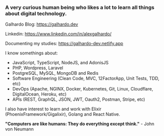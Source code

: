 <h3><strong>A very curious human being who likes a lot to learn all things about digital technology.</strong></h3>

Galhardo Blog: https://galhardo.dev

Linkedin: https://www.linkedin.com/in/alexgalhardo/

Documenting my studies: https://galhardo-dev.netlify.app

I know somethings about:

- JavaScript, TypeScript, NodeJS, and AdonisJS
- PHP, Wordpress, Laravel
- PostgreSQL, MySQL, MongoDB and Redis
- Software Engineering (Clean Code, MVC, 12FactorApp, Unit Tests, TDD, etc)
- DevOps (Apache, NGINX, Docker, Kubernetes, Git, Linux, Cloudflare, DigitalOcean, Heroku, etc)
- APIs (REST, GraphQL, JSON, JWT, Oauth2, Postman, Stripe, etc)

I also have interest to learn and work with Elixir (PhoenixFramework/Gigalixir), Golang and React Native.

<strong>"Computers are like humans: They do everything except think."</strong> - John von Neumann




